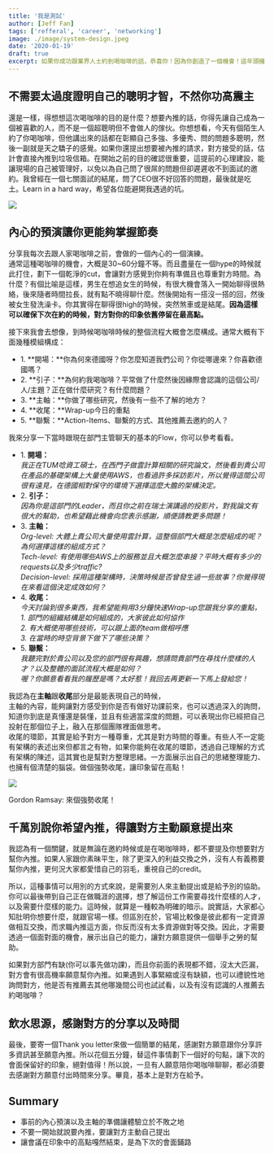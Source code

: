 ```yaml
---
title: '我是測試'
author: [Jeff Fan]
tags: ['refferal', 'career', 'networking']
image: ./image/system-design.jpeg
date: '2020-01-19'
draft: true
excerpt: 如果你成功跟業界人士約到喝咖啡的話，恭喜你！因為你創造了一個機會！這年頭擁有創造能力的人才可是很稀缺的。接下來就是看你當場的表現，是否能讓對方願意多分享給你，甚至直接幫你內推！
---
```



## 不需要太過度證明自己的聰明才智，不然你功高震主

還是一樣，得想想這次喝咖啡的目的是什麼？想要內推的話，你得先讓自己成為一個被喜歡的人，而不是一個超聰明但不會做人的傢伙。你想想看，今天有個陌生人約了你喝咖啡，但他講出來的話都在彰顯自己多強、多優秀、問的問題多聰明，然後一副就是天之驕子的感覺。如果你還提出想要被內推的請求，對方接受的話，估計會直接內推到垃圾信箱。在開始之前的目的確認很重要，這提前的心理建設，能讓現場的自己被管理好，以免以為自己問了很屌的問題但卻遲遲收不到面試的邀約。我曾經在一個七關面試的結尾，問了CEO很不好回答的問題，最後就是吃土。Learn in a hard way，希望各位能避開我遇過的坑。

![](images/too-smart.jpeg)

## 內心的預演讓你更能夠掌握節奏

分享我每次去跟人家喝咖啡之前，會做的一個內心的一個演練。  
通常這種喝咖啡的機會，大概是30~60分鐘不等。而且盡量在一個hype的時候就此打住，劃下一個乾淨的cut，會讓對方感覺到你夠有準備且也尊重對方時間。為什麼？有個比喻是這樣，男生在想追女生的時候，有很大機會落入一開始聊得很熱絡，後來隨者時間拉長，就有點不曉得聊什麼。然後開始有一搭沒一搭的回，然後被女生發洗澡卡。你其實得在聊得很high的時候，突然煞車或是結尾。**因為這樣可以確保下次在約的時候，對方對你的印象依舊停留在最高點。**

接下來我會去想像，到時候喝咖啡時候的整個流程大概會怎麼構成。通常大概有下面幾種模組構成：

- 1\. **開場：**你為何來德國呀？你怎麼知道我們公司？你從哪邊來？你喜歡德國嗎？
- 2\. **引子：**為何約我喝咖啡？平常做了什麼然後因緣際會認識的這個公司/人/主題？正在做什麼研究？有什麼問題？
- 3\. **主軸：**你做了哪些研究，然後有一些不了解的地方？
- 4\. **收尾：**Wrap-up今日的重點
- 5\. **聯繫：**Action-Items、聯繫的方式、其他推薦去邀約的人？

我來分享一下當時跟現在部門主管聊天的基本的Flow，你可以參考看看。

- 1\. **開場：**  
    _我正在TUM唸資工碩士，在西門子做雲計算相關的研究論文，然後看到貴公司在產品的基礎架構上大量使用AWS，也看過許多採訪影片，所以覺得這間公司很有遠見，在德國相對保守的環境下選擇這麼大膽的架構決定。_
- 2\. **引子：**  
    _因為你是這部門的Leader，而且你之前在瑞士演講過的投影片，對我論文有很大的幫助，也希望藉此機會向您表示感謝，順便請教更多問題！_
- 3\. **主軸：**  
    _Org-level: 大體上貴公司大量使用雲計算，這整個部門大概是怎麼組成的呢？為何選擇這樣的組成方式？  
    Tech-level: 有使用哪些AWS上的服務並且大概怎麼串接？平時大概有多少的requests以及多少traffic?  
    Decision-level: 採用這種架構時，決策時候是否曾發生過一些故事？你覺得現在來看這個決定成效如何？_
- 4\. **收尾：**  
    _今天討論到很多東西，我希望能夠用3分鐘快速Wrap-up您跟我分享的重點，  
    1\. 部門的組織結構是如何組成的，大家彼此如何協作  
    2\. 有大概使用哪些技術，可以跟上面的team做相呼應  
    3\. 在當時的時空背景下做下了哪些決策？_
- 5\. **聯繫：**  
    _我聽完對於貴公司以及您的部門很有興趣，想請問貴部門在尋找什麼樣的人才？以及整體的面試流程大概是如何？  
    喔？你願意看看我的履歷是嗎？太好惹！我回去再更新一下馬上發給您！_

我認為在**主軸**跟**收尾**部分是最能表現自己的時候，  
主軸的內容，能夠讓對方感受到你是否有做好功課前來，也可以透過深入的詢問，知道你到底是真懂還是裝懂，並且有些適當深度的問題，可以表現出你已經把自己投射在那個位子上，融入在那個團隊裡面做思考。  
收尾的環節，其實是給予對方一種尊重，尤其是對方時間的尊重。有些人不一定能有架構的表述出來但都言之有物，如果你能夠在收尾的環節，透過自己理解的方式有架構的陳述，這其實也是幫對方整理思緒。一方面展示出自己的思緒整理能力、也擁有個清楚的腦袋。做個強勢收尾，讓印象留在高點！

![](images/stay-determined-and-finish-strong-1024x576.png)

Gordon Ramsay: 來個強勢收尾！

## 千萬別說你希望內推，得讓對方主動願意提出來

我認為有一個關鍵，就是無論在邀約時候或是在喝咖啡時，都不要提及你想要對方幫你內推。如果人家跟你素昧平生，除了更深入的利益交換之外，沒有人有義務要幫你內推，更何況大家都愛惜自己的羽毛，重視自己的credit。

所以，這種事情可以用別的方式來說，是需要別人來主動提出或是給予別的協助。你可以最後帶到自己正在做職涯的選擇，想了解這份工作需要尋找什麼樣的人才，以及需要什麼樣的能力。這時候，就算是一種較為明確的暗示。說實話，大家都心知肚明你想要什麼，就跟官場一樣。但區別在於，官場比較像是彼此都有一定資源做相互交換，而求職內推這方面，你反而沒有太多資源做對等交換。因此，才需要透過一個面對面的機會，展示出自己的能力，讓對方願意提供一個舉手之勞的幫助。

如果對方部門有缺(你可以事先做功課)，而且你前面的表現都不錯，沒太大匹漏，對方會有很高機率願意幫你內推。如果遇到人事緊縮或沒有缺額，也可以禮貌性地詢問對方，他是否有推薦去其他哪幾間公司也試試看，以及有沒有認識的人推薦去約喝咖啡？

## 飲水思源，感謝對方的分享以及時間

最後，要寄一個Thank you letter來做一個簡單的結尾，感謝對方願意跟你分享許多資訊甚至願意內推。所以花個五分鐘，替這件事情劃下一個好的句點，讓下次的會面保留好的印象，絕對值得！所以說，一旦有人願意陪你喝咖啡聊聊，都必須要去感謝對方願意付出時間來分享。畢竟，基本上是對方在給予。

## Summary

- 事前的內心預演以及主軸的準備讓體驗立於不敗之地
- 不要一開始就說要內推，要讓對方主動自己提出
- 讓會議在印象中的高點嘎然結束，是為下次的會面鋪路
